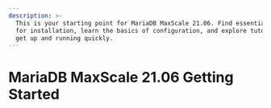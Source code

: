 ```yaml
---
description: >-
  This is your starting point for MariaDB MaxScale 21.06. Find essential guides
  for installation, learn the basics of configuration, and explore tutorials to
  get up and running quickly.
---
```


# MariaDB MaxScale 21.06 Getting Started

